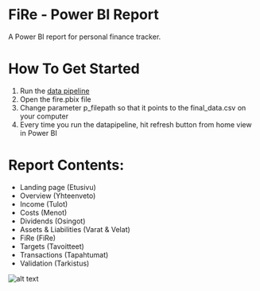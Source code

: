# FiRe - Power BI Report

A Power BI report for personal finance tracker.

# How To Get Started

1. Run the [data pipeline](../../data_pipeline/)
2. Open the fire.pbix file
3. Change parameter p_filepath so that it points to the final_data.csv on your computer
4. Every time you run the datapipeline, hit refresh button from home view in Power BI

# Report Contents:

- Landing page (Etusivu)
- Overview (Yhteenveto)
- Income (Tulot)
- Costs (Menot)
- Dividends (Osingot)
- Assets & Liabilities (Varat & Velat)
- FiRe (FiRe)
- Targets (Tavoitteet)
- Transactions (Tapahtumat)
- Validation (Tarkistus)

![alt text](https://github.com/mkkvkmn/fire/blob/main/assets/fire.png?raw=true)
